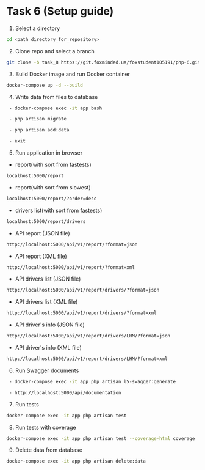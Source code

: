 # Task 6 (Setup guide)

1. Select a directory
```sh
cd <path directory_for_repository>
```
2. Clone repo and select a branch
```sh
git clone -b task_8 https://git.foxminded.ua/foxstudent105191/php-6.git
```
3. Build Docker image and run Docker container
```sh
docker-compose up -d --build
```
4. Write data from files to database
```sh
 - docker-compose exec -it app bash
```
```sh
 - php artisan migrate
```
```sh
 - php artisan add:data
```
```sh
 - exit
```
5. Run application in browser
 - report(with sort from fastests)
```sh
localhost:5000/report
```
- report(with sort from slowest)
```sh
localhost:5000/report/?order=desc
```
 - drivers list(with sort from fastests)
```sh
localhost:5000/report/drivers
```
 - API report (JSON file)
 ```sh
http://localhost:5000/api/v1/report/?format=json
 ```
 - API report (XML file)
 ```sh
 http://localhost:5000/api/v1/report/?format=xml
 ```
 - API drivers list (JSON file)
 ```sh
 http://localhost:5000/api/v1/report/drivers/?format=json
 ```
 - API drivers list (XML file)
 ```sh
 http://localhost:5000/api/v1/report/drivers/?format=xml
 ```
 - API driver's info (JSON file)
 ```sh
 http://localhost:5000/api/v1/report/drivers/LHM/?format=json
 ```
 - API driver's info (XML file)
 ```sh
 http://localhost:5000/api/v1/report/drivers/LHM/?format=xml
 ```
6. Run Swagger documents
```sh
 - docker-compose exec -it app php artisan l5-swagger:generate
```
```sh
 - http://localhost:5000/api/documentation
```
7. Run tests
```sh
docker-compose exec -it app php artisan test
```
8. Run tests with coverage
```sh
docker-compose exec -it app php artisan test --coverage-html coverage
```
9. Delete data from database
```sh
docker-compose exec -it app php artisan delete:data
```

